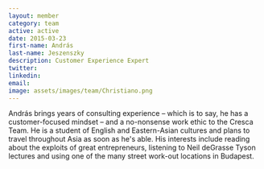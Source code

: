 ```yaml
---
layout: member
category: team
active: active
date: 2015-03-23
first-name: András
last-name: Jeszenszky
description: Customer Experience Expert
twitter:
linkedin:
email:
image: assets/images/team/Christiano.png
---
```

András brings years of consulting experience – which is to say, he has a customer-focused mindset – and a no-nonsense work ethic to the Cresca Team. He is a student of English and Eastern-Asian cultures and plans to travel throughout Asia as soon as he's able. His interests include reading about the exploits of great entrepreneurs, listening to Neil deGrasse Tyson lectures and using one of the many street work-out locations in Budapest.
